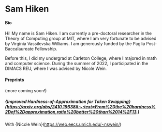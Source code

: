 # Sam Hiken

#### Bio

Hi! My name is Sam Hiken. I am currently a pre-doctoral researcher in the Theory of Computing group at MIT, where I am very fortunate to be advised by Virginia Vassilevska Williams. I am generously funded by the Paglia Post-Baccalaureate Fellowship.

Before this, I did my undergrad at Carleton College, where I majored in math and computer science. During the summer of 2022, I participated in the DIMACS REU, where I was advised by Nicole Wein.

#### Preprints

(more coming soon!)

##### {Improved Hardness-of-Approximation for Token Swapping}(https://arxiv.org/abs/2410.19638#:~:text=From%20the%20hardness%2Dof%2Dapproximation,ratio%20better%20than%2014%2F13.)
With {Nicole Wein}(https://web.eecs.umich.edu/~nswein/)
